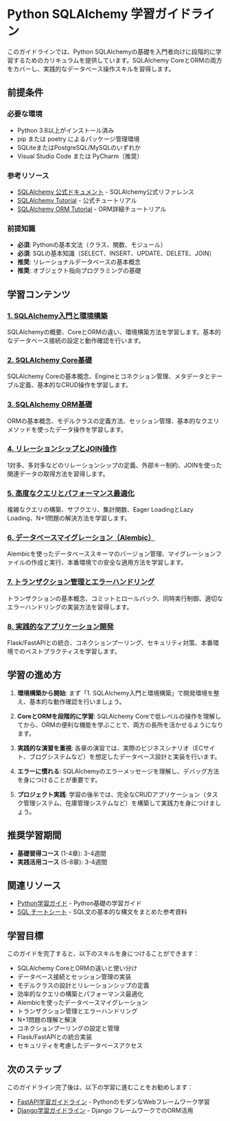 # Python SQLAlchemy 学習ガイドライン

このガイドラインでは、Python SQLAlchemyの基礎を入門者向けに段階的に学習するためのカリキュラムを提供しています。SQLAlchemy CoreとORMの両方をカバーし、実践的なデータベース操作スキルを習得します。

## 前提条件

### 必要な環境
- Python 3.8以上がインストール済み
- pip または poetry によるパッケージ管理環境
- SQLiteまたはPostgreSQL/MySQLのいずれか
- Visual Studio Code または PyCharm（推奨）

### 参考リソース
- [SQLAlchemy 公式ドキュメント](https://docs.sqlalchemy.org/) - SQLAlchemy公式リファレンス
- [SQLAlchemy Tutorial](https://docs.sqlalchemy.org/en/20/tutorial/) - 公式チュートリアル
- [SQLAlchemy ORM Tutorial](https://docs.sqlalchemy.org/en/20/orm/tutorial.html) - ORM詳細チュートリアル

### 前提知識
- **必須**: Pythonの基本文法（クラス、関数、モジュール）
- **必須**: SQLの基本知識（SELECT、INSERT、UPDATE、DELETE、JOIN）
- **推奨**: リレーショナルデータベースの基本概念
- **推奨**: オブジェクト指向プログラミングの基礎

## 学習コンテンツ

### [1. SQLAlchemy入門と環境構築](https://fcircle-biz.github.io/tech_docs/guide/programming-languages/python-ecosystem/sqlalchemy/python-sqlalchemy-learning-material-01.html)
SQLAlchemyの概要、CoreとORMの違い、環境構築方法を学習します。基本的なデータベース接続の設定と動作確認を行います。

### [2. SQLAlchemy Core基礎](https://fcircle-biz.github.io/tech_docs/guide/programming-languages/python-ecosystem/sqlalchemy/python-sqlalchemy-learning-material-02.html)
SQLAlchemy Coreの基本概念、Engineとコネクション管理、メタデータとテーブル定義、基本的なCRUD操作を学習します。

### [3. SQLAlchemy ORM基礎](https://fcircle-biz.github.io/tech_docs/guide/programming-languages/python-ecosystem/sqlalchemy/python-sqlalchemy-learning-material-03.html)
ORMの基本概念、モデルクラスの定義方法、セッション管理、基本的なクエリメソッドを使ったデータ操作を学習します。

### [4. リレーションシップとJOIN操作](https://fcircle-biz.github.io/tech_docs/guide/programming-languages/python-ecosystem/sqlalchemy/python-sqlalchemy-learning-material-04.html)
1対多、多対多などのリレーションシップの定義、外部キー制約、JOINを使った関連データの取得方法を習得します。

### [5. 高度なクエリとパフォーマンス最適化](https://fcircle-biz.github.io/tech_docs/guide/programming-languages/python-ecosystem/sqlalchemy/python-sqlalchemy-learning-material-05.html)
複雑なクエリの構築、サブクエリ、集計関数、Eager LoadingとLazy Loading、N+1問題の解決方法を学習します。

### [6. データベースマイグレーション（Alembic）](https://fcircle-biz.github.io/tech_docs/guide/programming-languages/python-ecosystem/sqlalchemy/python-sqlalchemy-learning-material-06.html)
Alembicを使ったデータベーススキーマのバージョン管理、マイグレーションファイルの作成と実行、本番環境での安全な適用方法を学習します。

### [7. トランザクション管理とエラーハンドリング](https://fcircle-biz.github.io/tech_docs/guide/programming-languages/python-ecosystem/sqlalchemy/python-sqlalchemy-learning-material-07.html)
トランザクションの基本概念、コミットとロールバック、同時実行制御、適切なエラーハンドリングの実装方法を習得します。

### [8. 実践的なアプリケーション開発](https://fcircle-biz.github.io/tech_docs/guide/programming-languages/python-ecosystem/sqlalchemy/python-sqlalchemy-learning-material-08.html)
Flask/FastAPIとの統合、コネクションプーリング、セキュリティ対策、本番環境でのベストプラクティスを学習します。

## 学習の進め方

1. **環境構築から開始**: まず「1. SQLAlchemy入門と環境構築」で開発環境を整え、基本的な動作確認を行いましょう。

2. **CoreとORMを段階的に学習**: SQLAlchemy Coreで低レベルの操作を理解してから、ORMの便利な機能を学ぶことで、両方の長所を活かせるようになります。

3. **実践的な演習を重視**: 各章の演習では、実際のビジネスシナリオ（ECサイト、ブログシステムなど）を想定したデータベース設計と実装を行います。

4. **エラーに慣れる**: SQLAlchemyのエラーメッセージを理解し、デバッグ方法を身につけることが重要です。

5. **プロジェクト実践**: 学習の後半では、完全なCRUDアプリケーション（タスク管理システム、在庫管理システムなど）を構築して実践力を身につけましょう。

## 推奨学習期間

- **基礎習得コース** (1-4章): 3-4週間
- **実践活用コース** (5-8章): 3-4週間

## 関連リソース

- [Python学習ガイド](../python/README.md) - Python基礎の学習ガイド
- [SQL チートシート](https://fcircle-biz.github.io/tech_docs/cheatsheet/databases/sql-cheatsheet.html) - SQL文の基本的な構文をまとめた参考資料

## 学習目標

このガイドを完了すると、以下のスキルを身につけることができます：

- SQLAlchemy CoreとORMの違いと使い分け
- データベース接続とセッション管理の実装
- モデルクラスの設計とリレーションシップの定義
- 効率的なクエリの構築とパフォーマンス最適化
- Alembicを使ったデータベースマイグレーション
- トランザクション管理とエラーハンドリング
- N+1問題の理解と解決
- コネクションプーリングの設定と管理
- Flask/FastAPIとの統合実装
- セキュリティを考慮したデータベースアクセス

## 次のステップ

このガイドライン完了後は、以下の学習に進むことをお勧めします：

- [FastAPI学習ガイドライン](../fastapi/README.md) - PythonのモダンなWebフレームワーク学習
- [Django学習ガイドライン](../django/README.md) - Django フレームワークでのORM活用